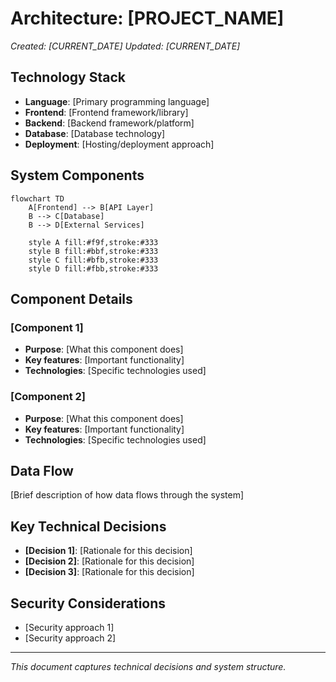 # Architecture: [PROJECT_NAME]
*Created: [CURRENT_DATE]*
*Updated: [CURRENT_DATE]*

## Technology Stack
- **Language**: [Primary programming language]
- **Frontend**: [Frontend framework/library]
- **Backend**: [Backend framework/platform]
- **Database**: [Database technology]
- **Deployment**: [Hosting/deployment approach]

## System Components
```mermaid
flowchart TD
    A[Frontend] --> B[API Layer]
    B --> C[Database]
    B --> D[External Services]
    
    style A fill:#f9f,stroke:#333
    style B fill:#bbf,stroke:#333
    style C fill:#bfb,stroke:#333
    style D fill:#fbb,stroke:#333
```

## Component Details
### [Component 1]
- **Purpose**: [What this component does]
- **Key features**: [Important functionality]
- **Technologies**: [Specific technologies used]

### [Component 2]
- **Purpose**: [What this component does]
- **Key features**: [Important functionality]
- **Technologies**: [Specific technologies used]

## Data Flow
[Brief description of how data flows through the system]

## Key Technical Decisions
- **[Decision 1]**: [Rationale for this decision]
- **[Decision 2]**: [Rationale for this decision]
- **[Decision 3]**: [Rationale for this decision]

## Security Considerations
- [Security approach 1]
- [Security approach 2]

---

*This document captures technical decisions and system structure.*